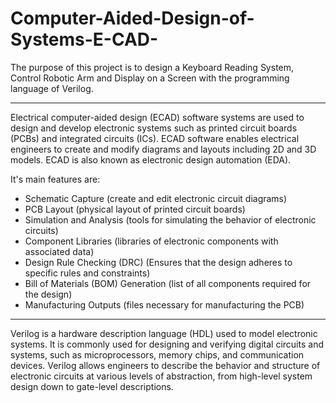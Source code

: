 # Computer-Aided-Design-of-Systems-E-CAD-

The purpose of this project is to design a Keyboard Reading System, Control
Robotic Arm and Display on a Screen with the programming language of Verilog.

<hr>

Electrical computer-aided design (ECAD) software systems are used to design and develop electronic systems 
such as printed circuit boards (PCBs) and integrated circuits (ICs). ECAD software enables electrical engineers 
to create and modify diagrams and layouts including 2D and 3D models. ECAD is also known as electronic design automation (EDA).

It's main features are:
- Schematic Capture (create and edit electronic circuit diagrams)
- PCB Layout (physical layout of printed circuit boards)
- Simulation and Analysis (tools for simulating the behavior of electronic circuits)
- Component Libraries (libraries of electronic components with associated data)
- Design Rule Checking (DRC) (Ensures that the design adheres to specific rules and constraints)
- Bill of Materials (BOM) Generation (list of all components required for the design)
- Manufacturing Outputs (files necessary for manufacturing the PCB)

<hr>

Verilog is a hardware description language (HDL) used to model electronic systems. It is commonly used for designing and verifying 
digital circuits and systems, such as microprocessors, memory chips, and communication devices. Verilog allows engineers to describe 
the behavior and structure of electronic circuits at various levels of abstraction, from high-level system design down to gate-level descriptions.
